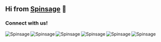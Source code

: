 ## Hi from [Spinsage][website] 👋

### Connect with us!

[<img align="left" alt="Spinsage" src="https://img.shields.io/badge/-Facebook-4267B2?style=for-the-badge&logo=Facebook&logoColor=white" />][facebook]
[<img align="left" alt="Spinsage" src="https://img.shields.io/badge/-Twitter-1DA1F2?style=for-the-badge&logo=Twitter&logoColor=white" />][twitter]
[<img align="left" alt="Spinsage" src="https://img.shields.io/badge/-YouTube-FF0000?style=for-the-badge&logo=Youtube&logoColor=white" />][youtube]
[<img align="left" alt="Spinsage" src="https://img.shields.io/badge/-LinkedIn-0077b5?style=for-the-badge&logo=Linkedin&logoColor=white" />][linkedin]
[<img align="left" alt="Spinsage" src="https://img.shields.io/badge/-Instagram-8a3ab9?style=for-the-badge&logo=Instagram&logoColor=white" />][instagram]
[<img align="left" alt="Spinsage" src="https://img.shields.io/badge/-Pinterest-c8232c?style=for-the-badge&logo=Pinterest&logoColor=white" />][pinterest]

[website]: https://spinsage.com
[facebook]: https://www.facebook.com/spinsage
[youtube]: https://www.youtube.com/channel/UCkqtrmc8A_hPyAi8PHWOM3Q
[twitter]: https://twitter.com/thespinsage
[linkedin]: https://www.linkedin.com/company/spinsage
[instagram]: https://www.instagram.com/thespinsage
[pinterest]: https://www.pinterest.com/thespinsage/
